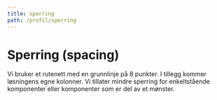 ```yaml
---
title: sperring
path: /profil/sperring
---
```


# Sperring (spacing)

Vi bruker et rutenett med en grunnlinje på 8 punkter. I tillegg kommer løsningens egne kolonner. Vi tillater mindre sperring for enkeltstående komponenter eller komponenter som er del av et mønster.
